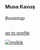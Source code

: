 ### Musa Kavuş
###### Bootstrap

[go to profile](https://www.github.com/musakavus/)

[![mylink](https://avatars.githubusercontent.com/u/37878300?v=4)](https://www.github.com/musakavus/bootstrap)
